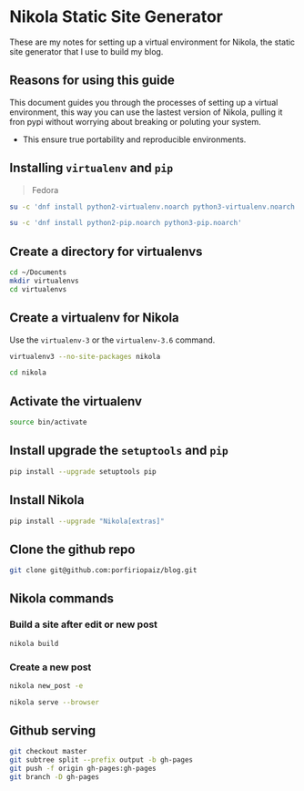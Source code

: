 # Nikola Static Site Generator

These are my notes for setting up a virtual environment for Nikola, the static
site generator that I use to build my blog.

## Reasons for using this guide

This document guides you through the processes of setting up a virtual
environment, this way you can use the lastest version of Nikola, pulling it
fron pypi without worrying about breaking or poluting your system.

- This ensure true portability and reproducible environments.

## Installing `virtualenv` and `pip`

> Fedora

```sh
su -c 'dnf install python2-virtualenv.noarch python3-virtualenv.noarch'
```

```sh
su -c 'dnf install python2-pip.noarch python3-pip.noarch'
```

## Create a directory for virtualenvs

```sh
cd ~/Documents
mkdir virtualenvs
cd virtualenvs
```

## Create a virtualenv for Nikola

Use the `virtualenv-3` or the `virtualenv-3.6` command.

```sh
virtualenv3 --no-site-packages nikola
```

```sh
cd nikola
```

## Activate the virtualenv

```sh
source bin/activate
```

## Install upgrade the `setuptools` and `pip`

```sh
pip install --upgrade setuptools pip
```

## Install Nikola

```sh
pip install --upgrade "Nikola[extras]"
```

## Clone the github repo

```sh
git clone git@github.com:porfiriopaiz/blog.git
```

## Nikola commands

### Build a site after edit or new post

```sh
nikola build
```

### Create a new post

```sh
nikola new_post -e
```

```sh
nikola serve --browser
```

## Github serving

```sh
git checkout master
git subtree split --prefix output -b gh-pages
git push -f origin gh-pages:gh-pages
git branch -D gh-pages
```
